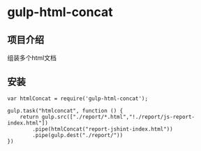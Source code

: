 # gulp-html-concat

## 项目介绍

组装多个html文档


## 安装

	var htmlConcat = require('gulp-html-concat');

	gulp.task("htmlconcat", function () {
		return gulp.src(["./report/*.html","!./report/js-report-index.html"])
			.pipe(htmlConcat("report-jshint-index.html"))
			.pipe(gulp.dest("./report/"))
	})
	

